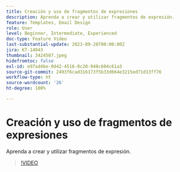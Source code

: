 ```yaml
---
title: Creación y uso de fragmentos de expresiones
description: Aprenda a crear y utilizar fragmentos de expresión.
feature: Templates, Email Design
role: User
level: Beginner, Intermediate, Experienced
doc-type: Feature Video
last-substantial-update: 2023-09-28T00:00:00Z
jira: KT-14043
thumbnail: 3424587.jpeg
hidefromtoc: false
exl-id: e97ad4be-0d42-4516-8c20-948c604c61a3
source-git-commit: 2493f6cad316173f5b33d664e3215ed71d13ff76
workflow-type: ht
source-wordcount: '26'
ht-degree: 100%

---
```


# Creación y uso de fragmentos de expresiones

Aprenda a crear y utilizar fragmentos de expresión.

>[!VIDEO](https://video.tv.adobe.com/v/3424587/?learn=on)
